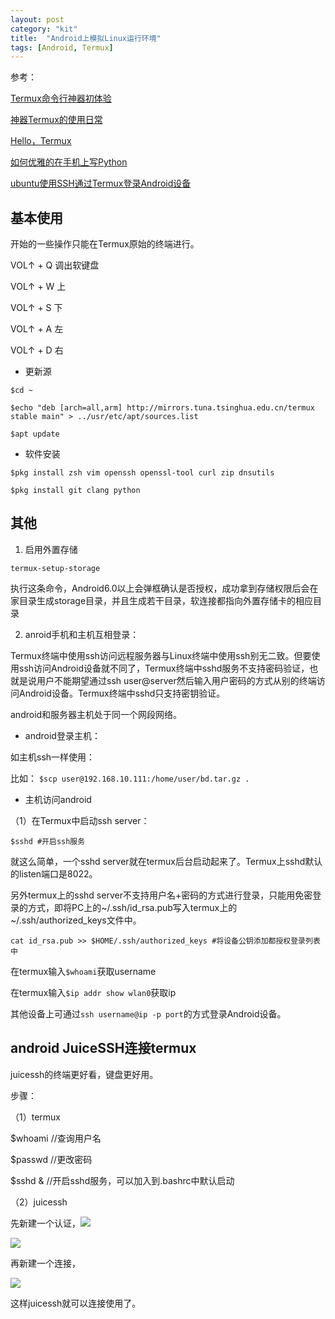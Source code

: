```yaml
---
layout: post
category: "kit"
title:  "Android上模拟Linux运行环境"
tags: [Android, Termux]
---
```


参考：

[Termux命令行神器初体验](https://www.sfantree.com/termux_01)

[神器Termux的使用日常](https://www.jianshu.com/p/5c8678cef499)

[Hello，Termux](http://tonybai.com/2017/11/09/hello-termux/)

[如何优雅的在手机上写Python](http://www.hackbase.com/article-216177-1.html)

[ubuntu使用SSH通过Termux登录Android设备](http://blog.csdn.net/jy1690229913/article/details/78348440)

## 基本使用

开始的一些操作只能在Termux原始的终端进行。

VOL↑ + Q  调出软键盘

VOL↑ + W  上

VOL↑ + S  下

VOL↑ + A  左

VOL↑ + D  右

- 更新源

`$cd ~`

`$echo "deb [arch=all,arm] http://mirrors.tuna.tsinghua.edu.cn/termux stable main" > ../usr/etc/apt/sources.list`

`$apt update`

- 软件安装

`$pkg install zsh vim openssh openssl-tool curl zip dnsutils`

`$pkg install git clang python`

## 其他

1. 启用外置存储

`termux-setup-storage`

执行这条命令，Android6.0以上会弹框确认是否授权，成功拿到存储权限后会在家目录生成storage目录，并且生成若干目录，软连接都指向外置存储卡的相应目录

2. anroid手机和主机互相登录：

Termux终端中使用ssh访问远程服务器与Linux终端中使用ssh别无二致。但要使用ssh访问Android设备就不同了，Termux终端中sshd服务不支持密码验证，也就是说用户不能期望通过ssh user@server然后输入用户密码的方式从别的终端访问Android设备。Termux终端中sshd只支持密钥验证。

android和服务器主机处于同一个网段网络。

- android登录主机：

如主机ssh一样使用：

比如： `$scp user@192.168.10.111:/home/user/bd.tar.gz .`

- 主机访问android

（1）在Termux中启动ssh server：

`$sshd #开启ssh服务`

就这么简单，一个sshd server就在termux后台启动起来了。Termux上sshd默认的listen端口是8022。

另外termux上的sshd server不支持用户名+密码的方式进行登录，只能用免密登录的方式，即将PC上的~/.ssh/id_rsa.pub写入termux上的~/.ssh/authorized_keys文件中。

`cat id_rsa.pub >> $HOME/.ssh/authorized_keys #将设备公钥添加都授权登录列表中`

在termux输入`$whoami`获取username

在termux输入`$ip addr show wlan0`获取ip

其他设备上可通过`ssh username@ip -p port`的方式登录Android设备。

## android JuiceSSH连接termux

juicessh的终端更好看，键盘更好用。

步骤：

（1）termux

$whoami //查询用户名

$passwd //更改密码

$sshd & //开启sshd服务，可以加入到.bashrc中默认启动

（2）juicessh

先新建一个认证，![](https://raw.githubusercontent.com/xj916ch/xj916ch.github.io/master/res/20200325214843.png)

![](https://raw.githubusercontent.com/xj916ch/xj916ch.github.io/master/res/20200325215131.png)

再新建一个连接，

![](https://raw.githubusercontent.com/xj916ch/xj916ch.github.io/master/res/20200325215431.png)

这样juicessh就可以连接使用了。


